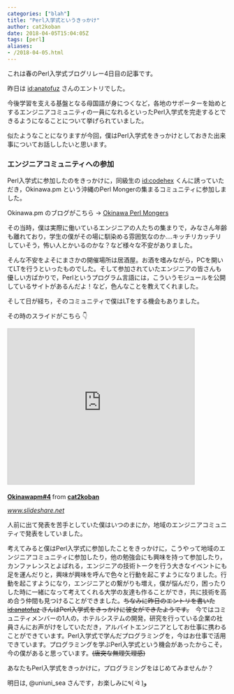 ```yaml
---
categories: ["blah"]
title: "Perl入学式というきっかけ"
author: cat2koban
date: 2018-04-05T15:04:05Z
tags: [perl]
aliases:
- /2018-04-05.html
---
```


<p>これは春のPerl入学式ブログリレー4日目の記事です。</p>
<p>昨日は <a href="http://blog.hatena.ne.jp/anatofuz/">id:anatofuz</a> さんのエントリでした。</p>
<p>今後学習を支える基盤となる母国語が身につくなど，各地のサポーターを始めとするエンジニアコミュニティの一員になれる</span>といったPerl入学式を完走するとできるようになることについて挙げられていました。</p>
<p>似たようなことになりますが今回，僕はPerl入学式をきっかけとしておきた出来事についてお話ししたいと思います。</p>
<h3>エンジニアコミュニティへの参加</h3>
<p>Perl入学式に参加したのをきっかけに，同級生の <a href="http://blog.hatena.ne.jp/codehex/">id:codehex</a> くんに誘っていただき，Okinawa.pm という沖縄のPerl Mongerの集まるコミュニティに参加しました。</p>
<p>Okinawa.pm のブログがこちら -> <a href="http://okinawa.pm.org/">Okinawa Perl Mongers</a></p>
<p>その当時，僕は実際に働いているエンジニアの人たちの集まりで，みなさん年齢も離れており，学生の僕がその場に馴染める雰囲気なのか....キッチリカッチリしていそう，怖い人とかいるのかな？など様々な不安がありました。</p>
<p>そんな不安をよそにまさかの開催場所は居酒屋。お酒を嗜みながら，PCを開いてLTを行うといったものでした。そして参加されていたエンジニアの皆さんも優しい方ばかりで，Perlというプログラム言語には，こういうモジュールを公開しているサイトがあるんだよ！など，色んなことを教えてくれました。</p>
<p>そして日が経ち，そのコミュニティで僕はLTをする機会もありました。</p>
<p>その時のスライドがこちら 👇</p>
<p><iframe style="border: 1px solid #CCC; border-width: 1px; margin-bottom: 5px; max-width: 100%;" src="https://www.slideshare.net/slideshow/embed_code/key/IYBdxbz47Qr579" width="427" height="356" frameborder="0" marginwidth="0" marginheight="0" scrolling="no" allowfullscreen=""> </iframe></p>
<div style="margin-bottom: 5px;"><strong> <a href="https://www.slideshare.net/cat2koban/okinawapm4-74149393" title="Okinawapm#4" target="_blank">Okinawapm#4</a> </strong> from <strong><a href="https://www.slideshare.net/cat2koban" target="_blank">cat2koban</a></strong></div>
<p><cite class="hatena-citation"><a href="https://www.slideshare.net/cat2koban/okinawapm4-74149393?qid=02e3e672-e21a-4003-a26c-048a154ea79f&amp;v=&amp;b=&amp;from_search=6">www.slideshare.net</a></cite> </p>
<p>人前に出て発表を苦手としていた僕はいつのまにか，地域のエンジニアコミュニティで発表をしていました。</p>
<p>考えてみると僕はPerl入学式に参加したことをきっかけに，こうやって地域のエンジニアコミュニティに参加したり，他の勉強会にも興味を持って参加したり，カンファレンスとよばれる，エンジニアの技術トークを行う大きなイベントにも足を運んだりと，興味が興味を呼んで色々と行動を起こすようになりました。行動を起こすようになり，エンジニアとの繋がりも増え，僕が悩んだり，困ったりした時に一緒になって考えてくれる大学の友達も作ることができ，共に技術を高め合う仲間も見つけることができました。<span style="text-decoration: line-through;">ちなみに昨日のエントリを書いた <a href="http://blog.hatena.ne.jp/anatofuz/">id:anatofuz</a> さんはPerl入学式をきっかけに彼女ができたようです。</span>　今ではコミュニティメンバーの1人の，ホテルシステムの開発，研究を行っている企業の社員さんにお声がけをしていただき，アルバイトエンジニアとしてお仕事に携わることができています。Perl入学式で学んだプログラミングを，今はお仕事で活用できています。プログラミングを学ぶPerl入学式という機会があったからこそ，今の僕があると思っています。<span style="text-decoration: line-through;">(唐突な無理矢理感)</span></p>

<p>あなたもPerl入学式をきっかけに，プログラミングをはじめてみませんか？</p>

<p>明日は, @uniuni_sea さんです，お楽しみに٩( ᐛ )و</p>

